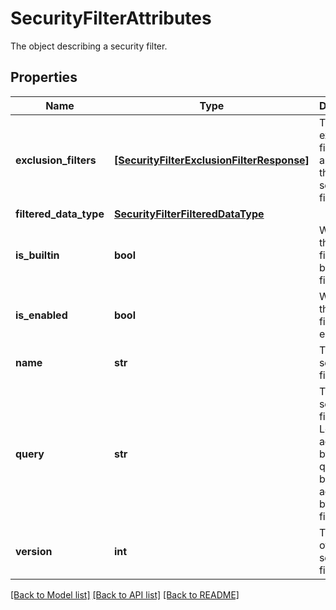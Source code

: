 # SecurityFilterAttributes

The object describing a security filter.

## Properties
Name | Type | Description | Notes
------------ | ------------- | ------------- | -------------
**exclusion_filters** | [**[SecurityFilterExclusionFilterResponse]**](SecurityFilterExclusionFilterResponse.md) | The list of exclusion filters applied in this security filter. | [optional] 
**filtered_data_type** | [**SecurityFilterFilteredDataType**](SecurityFilterFilteredDataType.md) |  | [optional] 
**is_builtin** | **bool** | Whether the security filter is the built-in filter. | [optional] 
**is_enabled** | **bool** | Whether the security filter is enabled. | [optional] 
**name** | **str** | The security filter name. | [optional] 
**query** | **str** | The security filter query. Logs accepted by this query will be accepted by this filter. | [optional] 
**version** | **int** | The version of the security filter. | [optional] 

[[Back to Model list]](README.md#documentation-for-models) [[Back to API list]](README.md#documentation-for-api-endpoints) [[Back to README]](README.md)


